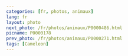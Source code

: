```yaml
---
categories: [fr, photos, animaux]
lang: fr
layout: photo
next_photo: /fr/photos/animaux/P0000486.html
picname: P0000178
prev_photo: /fr/photos/animaux/P0000271.html
tags: [Cameleon]
---
```


